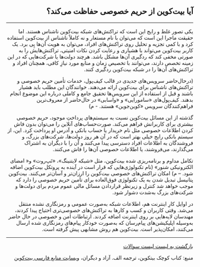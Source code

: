 <head><link rel="stylesheet" type="text/css" href="https://learnmeabitcoin.simorgh.me/assets/css/style.css">
<script src="https://code.jquery.com/jquery-1.12.4.min.js" integrity="sha256-ZosEbRLbNQzLpnKIkEdrPv7lOy9C27hHQ+Xp8a4MxAQ=" crossorigin="anonymous"></script>
<script src="https://learnmeabitcoin.simorgh.me/assets/js/respond.js"></script>    
<meta name="viewport" content="width=device-width, initial-scale=1, user-scalable=no">
</head>
<div class="wrapper"><section>
<div dir="rtl">
    <br/>
    <h2 id="17">آیا بیت‌کوین از حریم خصوصی حفاظت می‌کند؟</h2>
    <hr/>
    <p>یکی تصور غلط و رایج این است که تراکنش‌های شبکه بیت‌کوین ناشناس هستند. اما حقیقت ماجرا این است که می‌توان با نام مستعار و نه کاملاً ناشناس از بیت‌کوین استفاده کرد و با کمی تجزیه و تحلیل روی تراکنش‌های افراد، می‌توان به هویت آن‌ها پِی برد. یک کاربر بیت‌کوین می‌تواند با هشیاری و رعایت کردن نکات امنیتی، تراکنش‌هایش را به صورتی مخفی کند که ردگیری آن‌ها مشکل باشد. هرچند دولت‌ها یا شرکت‌هایی که در این زمینه تخصص دارند، می‌توانند با تخصیص زمان و منابع مورد نیازِ کافی، همچنان افراد و تراکنش‌های آن‌ها را در شبکه بیت‌کوین ردگیری کنند.</p>
    <p>(درحال‌حاضر سرویس‌های جدیدی در قالب کیف‌پول، خدمات تأمین حریم خصوصی و تراکنش‌های ناشناس برای بیت‌کوین ارائه می‌دهند. خوانندگان این مطلب باید هشیار باشند و قبل از استفاده از این سرویس‌ها تحقیق جامع و کاملی درباره این موضوع انجام بدهند. کیف‌پول‌های «سامورایی» و «واسابی» در حال‌حاضر از معروف‌ترین فراهم‌کنندگان سرویس «کوین‌جوین» هستند. - م)</p>
    <p>گذشته از این مسائل بیت‌کوین نسبت به سیستم‌های پرداختِ موجود، حریم خصوصی بیشتری برای کاربرانش فراهم می‌کند. صورت‌حساب‌های آنلاین را می‌توان بدون فاش کردن اطلاعات خصوصی مثل نام خریدار یا حساب بانکی و آدرس او پرداخت کرد. این، از سیستم بانکی رایج خیلی بهتر است که در آن هر روز دولت‌ها، شرکت‌های بزرگ، و فروشندگان به اطلاعات افراد دسترسی پیدا می‌کنند و آن را با دیگران به اشتراک می‌گذارند، می‌فروشند، یا اطلاعات خصوصی آن‌ها را فاش می‌کنند.</p>
    <p>تکامل مداوم و برنامه‌ریزی شده بیت‌کوین، مثل «شبکه لایتنینگ»، «تَپ‌روت» و« امضای الکترونیکی شنور» (نام تکنولوژی‌هایی که قرار است در آینده به پروتکل بیت‌کوین اضافه شود. – م) امکان تراکنش‌های خصوصی بیت‌کوین را ارزان‌تر و آسان‌تر می‌کنند. بیت‌کوین پتانیسل تبدیل شدن به یک تکنولوژی فوق‌العاده برای تأمین حریم خصوصی را دارد که موجب خواهد شد کنترل و زیرنظر قراردادن مسائل مالی عموم مردم برای دولت‌ها و شرکت‌های بزرگ به‌شدت دشوار شود.</p>
    <p>در اوایل کارِ اینترنت هم، اطلاعات شبکه به‌صورت عمومی و رمزنگاری نشده منتقل می‌شد. وقتی کاربران و کسب و کارها به تراکنش‌های خصوصی‌تری احتیاج پیدا کردند، مهندسان لایه‌هایی بر روی اینترنت اضافه کردند. ارتباطات امن و خصوصی در حال حاضر به‌وسیله اپلیکیشن‌های پیام‌رسان که به‌صورت خودکار پیام‌های رمزنگاری شده ارسال می‌کنند، امکان‌پذیر است. بیت‌کوین هم روش مشابهی پیش گرفته است.</p>
    <hr/>
    <a href="../FAQ">بازگشت به لیست لیست سوالات</a>
    <p>منبع: کتاب کوچک بیتکوین، ترجمه الف. آزاد و دیگران، <a href="https://bitcoind.me">وبسایت منابع فارسی بیت‌کوین</a></p>
</div>
    </section></div>
